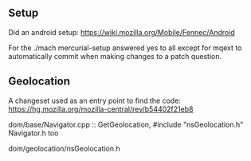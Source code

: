 ## Setup

Did an android setup:
https://wiki.mozilla.org/Mobile/Fennec/Android

For the ./mach mercurial-setup answered yes to all except for mqext to automatically
commit when making changes to a patch question.

## Geolocation

A changeset used as an entry point to find the code:
https://hg.mozilla.org/mozilla-central/rev/b54402f21eb8

dom/base/Navigator.cpp :: GetGeolocation, #include "nsGeolocation.h"
Navigator.h too

dom/geolocation/nsGeolocation.h
